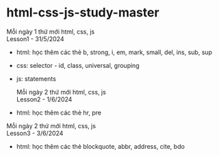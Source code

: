 # html-css-js-study-master

Mỗi ngày 1 thứ mới html, css, js <br>
Lesson1 - 31/5/2024

- html: học thêm các thẻ b, strong, i, em, mark, small, del, ins, sub, sup
- css: selector - id, class, universal, grouping
- js: statements

  Mỗi ngày 2 thứ mới html, css, js <br>
  Lesson2 - 1/6/2024

- html: học thêm các thẻ hr, pre

Mỗi ngày 2 thứ mới html, css, js <br>
Lesson3 - 3/6/2024

- html: học thêm các thẻ blockquote, abbr, address, cite, bdo
